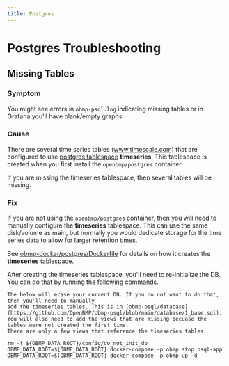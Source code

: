 ```yaml
---
title: Postgres
---
```


# Postgres Troubleshooting

## Missing Tables

### Symptom
You might see errors in ```obmp-psql.log``` indicating missing tables or in Grafana you'll have
blank/empty graphs. 

### Cause
There are several time series tables (www.timescale.com) that are configured to use
[postgres tablespace](https://www.postgresql.org/docs/14/manage-ag-tablespaces.html) **timeseries**.  This
tablespace is created when you first install the ```openbmp/postgres``` container. 

If you are missing the timeseries tablespace, then several tables will be missing. 

### Fix
If you are not using the ```openbmp/postgres``` container, then you will need to manually
configure the **timeseries** tablespace.  This can use the same disk/volume as main, but normally
you would dedicate storage for the time series data to allow for larger retention times.

See [obmp-docker/postgres/Dockerfile](https://github.com/OpenBMP/obmp-docker/blob/main/postgres/Dockerfile) for
details on how it creates the **timeseries** tablespace.

After creating the timeseries tablespace, you'll need to re-initialize the DB. You can do that by
running the following commands. 

```warning
The below will erase your current DB. If you do not want to do that, then you'll need to manually
add the timeseries tables. This is in [obmp-psql/database](https://github.com/OpenBMP/obmp-psql/blob/main/database/1_base.sql).
You will also need to add the views that are missing becuase the tables were not created the first time.
There are only a few views that reference the timeseries tables. 
```

```
rm -f ${OBMP_DATA_ROOT}/config/do_not_init_db
OBMP_DATA_ROOT=${OBMP_DATA_ROOT} docker-compose -p obmp stop psql-app
OBMP_DATA_ROOT=${OBMP_DATA_ROOT} docker-compose -p obmp up -d
```

